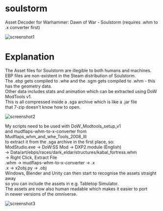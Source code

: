 # soulstorm
Asset Decoder for Warhammer: Dawn of War - Soulstorm (requires .whm to .x converter first)

![screenshot1]("https://github.com/TheMindVirus/soulstorm/blob/main/screenshot1.png")

# Explanation
The Asset files for Soulstorm are illegible to both humans and machines. \
EBP files are non-existent in the Steam distribution of Soulstorm. \
The .ebp gets compiled to .whe and the .sgm gets compiled to .whm - this has the geometry data. \
Other data includes stats and animation which can be extracted using DoW ModTools v1. \
This is all compressed inside a .sga archive which is like a .jar file \
that 7-zip doesn't know how to open.

![screenshot2]("https://github.com/TheMindVirus/soulstorm/blob/main/screenshot2.png")

My scripts need to be used with DoW_Modtools_setup_v1 \
and mudflaps-whm-to-x-converter from Mudflaps_whm_and_whe_Tools_2008_III \
to extract it from the .sga archive in the first place, so: \
ModStudio.exe -> DoW:SS Mod -> DXP2.module (English) \
-> Data/art/ebps/races/dark_eldar/structures/kabal_fortress.whm \
-> Right Click, Extract File \
.whm -> mudflaps-whm-to-x-converter -> .x \
.x -> x2obj.py -> .obj \
Windows, Blender and Unity can then start to recognise the assets straight away \
so you can include the assets in e.g. Tabletop Simulator. \
The assets are now also human readable which makes it easier to port \
in newer versions of the omniverse.

![screenshot3]("https://github.com/TheMindVirus/soulstorm/blob/main/screenshot3.png")